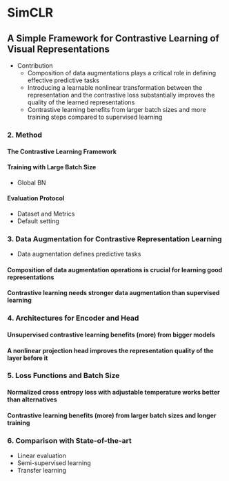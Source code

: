 # SimCLR
## A Simple Framework for Contrastive Learning of Visual Representations
- Contribution
    - Composition of data augmentations plays a critical role in defining effective predictive tasks
    - Introducing a learnable nonlinear transformation between the representation and the contrastive loss substantially improves the quality of the learned representations
    - Contrastive learning benefits from larger batch sizes and more training steps compared to supervised learning
### 2. Method
#### The Contrastive Learning Framework
#### Training with Large Batch Size
- Global BN
#### Evaluation Protocol
- Dataset and Metrics
- Default setting
### 3. Data Augmentation for Contrastive Representation Learning
- Data augmentation defines predictive tasks
#### Composition of data augmentation operations is crucial for learning good representations
#### Contrastive learning needs stronger data augmentation than supervised learning
### 4. Architectures for Encoder and Head
#### Unsupervised contrastive learning benefits (more) from bigger models
#### A nonlinear projection head improves the representation quality of the layer before it
### 5. Loss Functions and Batch Size
#### Normalized cross entropy loss with adjustable temperature works better than alternatives
#### Contrastive learning benefits (more) from larger batch sizes and longer training
### 6. Comparison with State-of-the-art
- Linear evaluation
- Semi-supervised learning
- Transfer learning